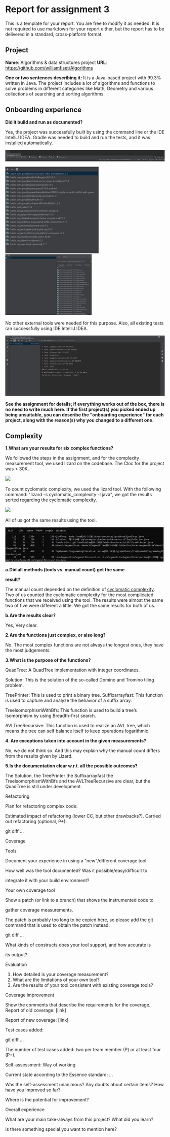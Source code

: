 ﻿# Report for assignment 3

This is a template for your report. You are free to modify it as needed. It is not required to use markdown for your report either, but the report has to be delivered in a standard, cross-platform format.

## Project

**Name**: Algorithms & data structures project **URL**: <https://github.com/williamfiset/Algorithms>

**One or two sentences describing it:** It is a Java-based project with 99.3% written in Java. The project includes a lot of algorithms and functions to solve problems in different categories like Math, Geometry and various collections of searching and sorting algorithms.

## Onboarding experience

**Did it build and run as documented?**

Yes, the project was successfully built by using the command line or the IDE IntelliJ IDEA. Gradle was needed to build and run the tests, and it was installed automatically.

![](./assets/1.jpeg)

![](./assets/2.jpeg)![](./assets/6.jpeg)

No other external tools were needed for this purpose. Also, all existing tests ran successfully using IDE IntelliJ IDEA.

![](./assets/3.jpeg)

**See the assignment for details; if everything works out of the box, there is no need to write much here. If the first project(s) you picked ended up being unsuitable, you can describe the "onboarding experience" for each project, along with the reason(s) why you changed to a different one.**

## Complexity

**1.What are your results for six complex functions?**

We followed the steps in the assignment, and for the complexity measurement tool, we used lizard on the codebase. The Cloc for the project was > 30K.

![](./assets/4.png)

To count cyclomatic complexity, we used the lizard tool. With the following command: "lizard  -s cyclomatic\_complexity -l java", we got the results sorted regarding the cyclomatic complexity.

![](./assets/5.png)

All of us got the same results using the tool.

![](./assets/7.jpeg)

**a.Did all methods (tools vs. manual count) get the same**

**result?**

The manual count depended on the definition of [cyclomatic complexity](https://en.wikipedia.org/wiki/Cyclomatic_complexity). Two of us counted the cyclomatic complexity for the most complicated functions that we received using the tool. The results were almost the same two of five were different a little. We got the same results for both of us.

**b.Are the results clear?**

Yes, Very clear.

**2.Are the functions just complex, or also long?**

No. The most complex functions are not always the longest ones, they have the most judgements.

**3.What is the purpose of the functions?**

QuadTree: A QuadTree implementation with integer coordinates.

Solution: This is the solution of the so-called Domino and Tromino tiling problem.

TreePrinter: This is used to print a binary tree.
Suffixarrayfast: This function is used to capture and analyze the behavior of a suffix array.

TreeIsomorphismWithBfs: This function is used to build a tree’s Isomorphism by using Breadth-first search.

AVLTreeRecursive: This function is used to realize an AVL tree, which means the tree can self balance itself to keep operations logarithmic. 


**4. Are exceptions taken into account in the given measurements?**

No, we do not think so. And this may explain why the manual count differs from the results given by Lizard. 


**5.Is the documentation clear w.r.t. all the possible outcomes?**

The Solution, the TreePrinter the Suffixarrayfast the TreeIsomorphismWithBfs and the AVLTreeRecursive are clear, but the QuadTree is still under development.


Refactoring

Plan for refactoring complex code:

Estimated impact of refactoring (lower CC, but other drawbacks?). Carried out refactoring (optional, P+):

git diff ...

Coverage

Tools

Document your experience in using a "new"/different coverage tool.

How well was the tool documented? Was it possible/easy/difficult to

integrate it with your build environment?

Your own coverage tool

Show a patch (or link to a branch) that shows the instrumented code to

gather coverage measurements.

The patch is probably too long to be copied here, so please add the git command that is used to obtain the patch instead:

git diff ...

What kinds of constructs does your tool support, and how accurate is

its output?

Evaluation

1. How detailed is your coverage measurement?
1. What are the limitations of your own tool?
1. Are the results of your tool consistent with existing coverage tools?

Coverage improvement

Show the comments that describe the requirements for the coverage. Report of old coverage: [link]

Report of new coverage: [link]

Test cases added:

git diff ...

The number of test cases added: two per team member (P) or at least four (P+).

Self-assessment: Way of working

Current state according to the Essence standard: ...

Was the self-assessment unanimous? Any doubts about certain items? How have you improved so far?

Where is the potential for improvement?

Overall experience

What are your main take-always from this project? What did you learn?

Is there something special you want to mention here?
